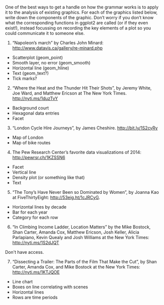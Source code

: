 One of the best ways to get a handle on how the grammar works is to apply it to the analysis of existing graphics.
For each of the graphics listed below, write down the components of the graphic.
Don’t worry if you don’t know what the corresponding functions in ggplot2 are called (or if they even exist!),
instead focussing on recording the key elements of a plot so you could communicate it to someone else.

1. “Napoleon’s march” by Charles John Minard: http://www.datavis.ca/gallery/re-minard.php

- Scatterplot (geom_point)
- Smooth layer, no error (geom_smooth)
- Horizontal line (geom_hline)
- Text (geom_text?)
- Tick marks?

2. “Where the Heat and the Thunder Hit Their Shots”, by Jeremy White, Joe Ward, and Matthew Ericson at The New York Times. http://nyti.ms/1duzTvY

- Background court
- Hexagonal data entries
- Facet


3. “London Cycle Hire Journeys”, by James Cheshire. http://bit.ly/1S2cyRy

- Map of London
- Map of bike routes


4. The Pew Research Center’s favorite data visualizations of 2014: http://pewrsr.ch/1KZSSN6

- Facet
- Vertical line
- Density plot (or something like that)
- Text


5. “The Tony’s Have Never Been so Dominated by Women”, by Joanna Kao at FiveThirtyEight: http://53eig.ht/1cJRCyG.

- Horizontal lines by decade
- Bar for each year
- Category for each row


6. “In Climbing Income Ladder, Location Matters” by the Mike Bostock, Shan Carter, Amanda Cox, Matthew Ericson, Josh Keller, Alicia Parlapiano, Kevin Quealy and Josh Williams at the New York Times: http://nyti.ms/1S2dJQT

Don't have access.


7. “Dissecting a Trailer: The Parts of the Film That Make the Cut”, by Shan Carter, Amanda Cox, and Mike Bostock at the New York Times: http://nyti.ms/1KTJQOE

- Line chart
- Boxes on line correlating with scenes
- Horizontal lines
- Rows are time periods
